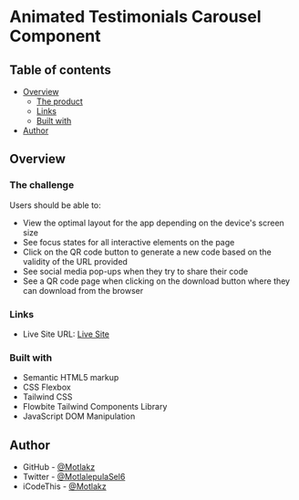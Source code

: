 # Animated Testimonials Carousel Component

## Table of contents

- [Overview](#overview)
  - [The product](#the-product)
  - [Links](#links)
  - [Built with](#built-with)
- [Author](#author)

## Overview

### The challenge

Users should be able to:

- View the optimal layout for the app depending on the device's screen size
- See focus states for all interactive elements on the page
- Click on the QR code button to generate a new code based on the validity of the URL provided
- See social media pop-ups when they try to share their code
- See a QR code page when clicking on the download button where they can download from the browser

### Links

- Live Site URL: [Live Site](https://motlakz.github.io/testimonials-carousel-component/)

### Built with

- Semantic HTML5 markup
- CSS Flexbox
- Tailwind CSS
- Flowbite Tailwind Components Library
- JavaScript DOM Manipulation

## Author

- GitHub - [@Motlakz](https://www.github.com/Motlakz)
- Twitter - [@MotlalepulaSel6](https://www.twitter.com/MotlalepulaSel6)
- iCodeThis - [@Motlakz](https://www.icodethis.com/Motlakz)
